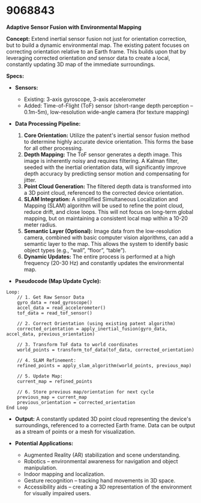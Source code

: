 # 9068843

**Adaptive Sensor Fusion with Environmental Mapping**

**Concept:** Extend inertial sensor fusion not just for orientation correction, but to build a dynamic environmental map. The existing patent focuses on correcting orientation relative to an Earth frame. This builds upon that by leveraging corrected orientation *and* sensor data to create a local, constantly updating 3D map of the immediate surroundings.

**Specs:**

*   **Sensors:**
    *   Existing: 3-axis gyroscope, 3-axis accelerometer
    *   Added: Time-of-Flight (ToF) sensor (short-range depth perception – 0.1m-5m), low-resolution wide-angle camera (for texture mapping)
*   **Data Processing Pipeline:**
    1.  **Core Orientation:** Utilize the patent's inertial sensor fusion method to determine highly accurate device orientation. This forms the base for all other processing.
    2.  **Depth Mapping:** The ToF sensor generates a depth image. This image is inherently noisy and requires filtering. A Kalman filter, seeded with the inertial orientation data, will significantly improve depth accuracy by predicting sensor motion and compensating for jitter.
    3.  **Point Cloud Generation:** The filtered depth data is transformed into a 3D point cloud, referenced to the corrected device orientation.
    4.  **SLAM Integration:** A simplified Simultaneous Localization and Mapping (SLAM) algorithm will be used to refine the point cloud, reduce drift, and close loops. This will not focus on long-term global mapping, but on maintaining a consistent local map within a 10-20 meter radius.
    5.  **Semantic Layer (Optional):** Image data from the low-resolution camera, combined with basic computer vision algorithms, can add a semantic layer to the map. This allows the system to identify basic object types (e.g., “wall”, “floor”, “table”).
    6.  **Dynamic Updates:** The entire process is performed at a high frequency (20-30 Hz) and constantly updates the environmental map.

*   **Pseudocode (Map Update Cycle):**

```
Loop:
    // 1. Get Raw Sensor Data
    gyro_data = read_gyroscope()
    accel_data = read_accelerometer()
    tof_data = read_tof_sensor()

    // 2. Correct Orientation (using existing patent algorithm)
    corrected_orientation = apply_inertial_fusion(gyro_data, accel_data, previous_orientation)

    // 3. Transform ToF data to world coordinates
    world_points = transform_tof_data(tof_data, corrected_orientation)

    // 4. SLAM Refinement:
    refined_points = apply_slam_algorithm(world_points, previous_map)

    // 5. Update Map:
    current_map = refined_points

    // 6. Store previous map/orientation for next cycle
    previous_map = current_map
    previous_orientation = corrected_orientation
End Loop
```

*   **Output:** A constantly updated 3D point cloud representing the device's surroundings, referenced to a corrected Earth frame.  Data can be output as a stream of points or a mesh for visualization.

*   **Potential Applications:**
    *   Augmented Reality (AR) stabilization and scene understanding.
    *   Robotics – environmental awareness for navigation and object manipulation.
    *   Indoor mapping and localization.
    *   Gesture recognition – tracking hand movements in 3D space.
    *   Accessibility aids – creating a 3D representation of the environment for visually impaired users.